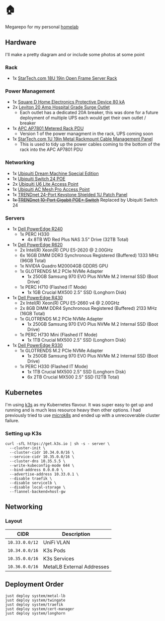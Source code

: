 # 🏠

Megarepo for my personal [homelab](https://www.reddit.com/r/homelab/wiki/introduction/)

## Hardware

I'll make a pretty diagram and or include some photos at some point

### Rack

 - 1x [StarTech.com 18U 19in Open Frame Server Rack](https://www.startech.com/en-ca/server-management/4postrack18u)

### Power Management

 - 1x [Square D Home Electronics Protective Device 80 kA](https://www.se.com/ca/en/product/HEPD80C/spd%2C-hepd-type-1%2C-120-240-v%2C-1-ph%2C-3-wire%2C-80-ka%2C-consumer-packaging/?range=61969-square-d-hepd-home-electronics-protective-device&node=12368269215-hepd&selected-node-id=12368269215)
 - 2x [Leviton 20 Amp Hospital Grade Surge Outlet](https://www.leviton.com/en/products/t8380-w)
   - Each outlet has a dedicated 20A breaker, this was done for a future deployment of multiple UPS each would get their own outlet / breaker
 - 1x [APC AP7801 Metered Rack PDU](https://www.apc.com/shop/ca/en/products/Rack-PDU-Metered-1U-20A-120V-8-5-20/P-AP7801)
   - Version 1 of the power managment in the rack, UPS coming soon
 - 1x [StarTech.com 1U 19in Metal Rackmount Cable Management Panel](https://www.startech.com/en-ca/server-management/cablmanager2)
   - This is used to tidy up the power cables coming to the bottom of the rack into the APC AP7801 PDU

### Networking

 - 1x [Ubiquiti Dream Machine Special Edition](https://store.ui.com/collections/unifi-network-unifi-os-consoles/products/dream-machine-se)
 - 1x [Ubiquiti Switch 24 POE](https://store.ui.com/collections/unifi-network-switching/products/usw-24-poe)
 - 2x [Ubiquiti U6 Lite Access Point](https://store.ui.com/collections/unifi-network-wireless/products/u6-lite-us)
 - 1x [Ubiquiti AC Mesh Pro Access Point](https://store.ui.com/collections/unifi-network-wireless/products/unifi-ac-mesh-pro-ap)
 - 1x [TRENDnet 24-Port Keystone Shielded 1U Patch Panel](https://www.trendnet.com/products/patch-panel/24-Port-Blank-Keystone-Shielded-1U-Patch-Panel-TC-KP24S)
 - ~~1x [TRENDnet 10-Port Gigabit POE+ Switch](https://www.trendnet.com/products/product-detail?prod=190_TPE-1020WS)~~ Replaced by Ubiquiti Switch 24

### Servers

 - 1x [Dell PowerEdge R240](https://www.dell.com/support/home/en-ca/product-support/product/poweredge-r240/overview)
    - 1x PERC H330
      - 4x 8TB WD Red Plus NAS 3.5" Drive (32TB Total)
 - 1x [Dell PowerEdge R620](https://www.dell.com/support/home/en-ca/product-support/product/poweredge-r620/overview)
    - 2x Intel(R) Xeon(R) CPU E5-2620 @ 2.00GHz
    - 6x 16GB DIMM DDR3 Synchronous Registered (Buffered) 1333 MHz (96GB Total)
    - 1x NVIDIA Quadro M20004GB GDDR5 GPU
    - 1x GLOTRENDS M.2 PCIe NVMe Adapter
      - 1x 250GB Samsung 970 EVO Plus NVMe M.2 Internal SSD (Boot Drive)
    - 1x PERC H710 (Flashed IT Mode)
      - 1x 1GB Crucial MX500 2.5" SSD (Longhorn Disk)
 - 1x [Dell PowerEdge R430](https://www.dell.com/support/home/en-ca/product-support/product/poweredge-r430/overview)
    - 2x Intel(R) Xeon(R) CPU E5-2660 v4 @ 2.00GHz
    - 2x 8GB DIMM DDR4 Synchronous Registered (Buffered) 2133 MHz (16GB Total)
    - 1x GLOTRENDS M.2 PCIe NVMe Adapter
      - 1x 250GB Samsung 970 EVO Plus NVMe M.2 Internal SSD (Boot Drive)
    - 1x PERC H730 Mini (Flashed IT Mode)
      - 1x 1TB Crucial MX500 2.5" SSD (Longhorn Disk)
 - 1x [Dell PowerEdge R330](https://www.dell.com/support/home/en-ca/product-support/product/poweredge-r330/overview)
    - 1x GLOTRENDS M.2 PCIe NVMe Adapter
      - 1x 250GB Samsung 970 EVO Plus NVMe M.2 Internal SSD (Boot Drive)
    - 1x PERC H330 (Flashed IT Mode)
      - 1x 1TB Crucial MX500 2.5" SSD (Longhorn Disk)
      - 6x 2TB Crucial MX500 2.5" SSD (12TB Total)

## Kubernetes

I'm using [k3s](https://k3s.io) as my Kubernetes flavour. It was super easy to get up and running and is much less resource heavy then other options. I had previously tried to use [microk8s](https://microk8s.io) and ended up with a unrecoverable cluster failure.

### Setting up K3s

```
curl -sfL https://get.k3s.io | sh -s - server \
  --cluster-init \
  --cluster-cidr 10.34.0.0/16 \
  --service-cidr 10.35.0.0/16 \
  --cluster-dns 10.35.5.5 \
  --write-kubeconfig-mode 644 \
  --bind-address 0.0.0.0 \
  --advertise-address 10.33.0.1 \
  --disable traefik \
  --disable servicelb \
  --disable local-storage \
  --flannel-backend=host-gw
```

## Networking

### Layout

| CIDR          | Description                 |
|---------------|-----------------------------|
| `10.33.0.0/12` | UniFi VLAN                 |
| `10.34.0.0/16` | K3s Pods                   |
| `10.35.0.0/16` | K3s Services               |
| `10.36.0.0/16` | MetalLB External Addresses |

## Deployment Order

```
just deploy system/metal-lb
just deploy system/twingate
just deploy system/traefik
just deploy system/cert-manager
just deploy system/longhorn
```
